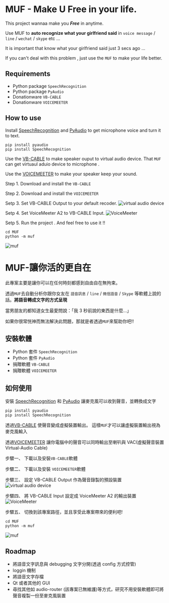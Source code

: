 # MUF - Make U Free in your life.

This project wannaa make you _**Free**_ in anytime.

Use MUF to **auto recognize what your girlfriend said** in `voice message` / `line` / `wechat` / `skype` etc ...

It is important that know what your girlfriend said just 3 secs ago ...

If you can't deal with this problem , just use the `MUF` to make your life better.

## Requirements

- Python package `SpeechRecognition`
- Python package `PyAudio `
- Donationware `VB-CABLE`
- Donationware `VOICEMEETER`

## How to use

Install [SpeechRecognition][speechrecognition] and [PyAudio][pyaudio] to get microphone voice and turn it to text.

```
pip install pyaudio
pip install SpeechRecognition
```

Use the [VB-CABLE][vb-cable] to make speaker ouput to virtual audio device.
That `MUF` can get virtuaul aduio device to microphone .

Use the [VOICEMEETER][voicemeeter] to make your speaker keep your sound.

Step 1. Download and install the `VB-CABLE`

Step 2. Download and install the `VOICEMEETER`

Setp 3. Set VB-CABLE Output to your default recoder.
![virtual audio device](doc/VAC_CableOutput.png)

Setp 4. Set VoiceMeeter A2 to VB-CABLE Input.
![VoiceMeeter](doc/VOICEMEETER.png)

Setp 5. Run the project . And feel free to use it !!

```
cd MUF
python -m muf
```

![muf](doc/muf.png)

# MUF-讓你活的更自在

此專案主要是讓你可以在任何時刻都感到自由自在無拘束。

透過`MUF`去自動分析你跟你女友在 `語音訊息` / `line` / `微信語音` / `Skype` 等軟體上說的話。**將語音轉成文字的方式呈現**

當男朋友的都知道女生最愛問說：「我 3 秒前說的東西是什麼...」

如果你很常恍神而無法解決此問題，那就是者透過`MUF`來幫助你吧!!

## 安裝軟體

- Python 套件 `SpeechRecognition`
- Python 套件 `PyAudio `
- 捐贈軟體 `VB-CABLE`
- 捐贈軟體 `VOICEMEETER`

## 如何使用

安裝 [SpeechRecognition][speechrecognition] 和 [PyAudio][pyaudio] 讓麥克風可以收到聲音，並轉換成文字

```
pip install pyaudio
pip install SpeechRecognition
```

透過[VB-CABLE][vb-cable] 使聲音變成虛擬裝置輸出。 這樣`MUF`才可以讓虛擬裝置輸出視為麥克風輸入

透過[VOICEMEETER][voicemeeter] 讓你電腦中的聲音可以同時輸出至喇叭與 VAC(虛擬聲音裝置 Virtual-Audio Cable)

步驟一、 下載以及安裝`VB-CABLE`軟體

步驟二、 下載以及安裝 `VOICEMEETER`軟體

步驟三、 設定 VB-CABLE Output 作為聲音錄製的預設裝置
![virtual audio device](doc/VAC_CableOutput.png)

步驟四、 將 VB-CABLE Input 設定成 VoiceMeeter A2 的輸出裝置
![VoiceMeeter](doc/VOICEMEETER.png)

步驟五、 切換到該專案路徑，並且享受此專案帶來的便利吧!

```
cd MUF
python -m muf
```

![muf](doc/muf.png)

## Roadmap

- 將語音文字訊息與 debugging 文字分開(透過 config 方式控管)
- loggin 機制
- 將語音文字存檔
- Qt 或者其他的 GUI
- 尋找其他如 audio-router (該專案已無維護)等方式，研究不用安裝軟體即可將聲音複製一份至麥克風裝置

[speechrecognition]: https://pypi.org/project/SpeechRecognition/
[pyaudio]: https://pypi.org/project/PyAudio/
[vb-cable]: https://www.vb-audio.com/Cable/index.htm
[voicemeeter]: https://www.vb-audio.com/Voicemeeter/index.htm
